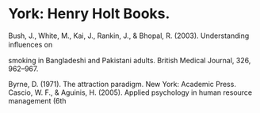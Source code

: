 # York: Henry Holt Books.

Bush, J., White, M., Kai, J., Rankin, J., & Bhopal, R. (2003). Understanding inﬂuences on

smoking in Bangladeshi and Pakistani adults. British Medical Journal, 326, 962–967.

Byrne, D. (1971). The attraction paradigm. New York: Academic Press. Cascio, W. F., & Aguinis, H. (2005). Applied psychology in human resource management (6th